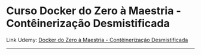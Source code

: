 # Curso Docker do Zero à Maestria - Contêinerização Desmistificada

Link Udemy: [Docker do Zero à Maestria - Contêinerização Desmistificada](https://www.udemy.com/course/docker-do-zero-a-maestria-conteinerizacao-desmistificada/)

***
